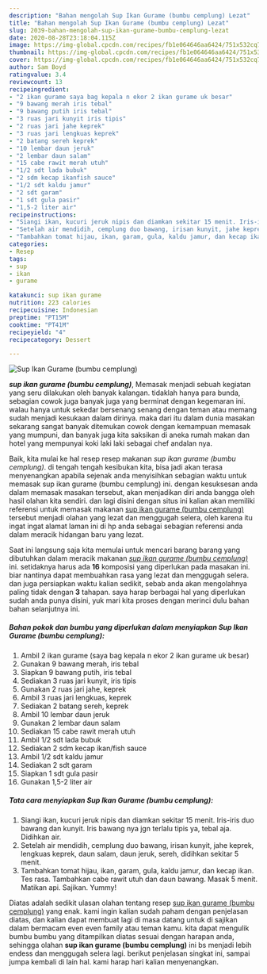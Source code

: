 ```yaml
---
description: "Bahan mengolah Sup Ikan Gurame (bumbu cemplung) Lezat"
title: "Bahan mengolah Sup Ikan Gurame (bumbu cemplung) Lezat"
slug: 2039-bahan-mengolah-sup-ikan-gurame-bumbu-cemplung-lezat
date: 2020-08-28T23:18:04.115Z
image: https://img-global.cpcdn.com/recipes/fb1e064646aa6424/751x532cq70/sup-ikan-gurame-bumbu-cemplung-foto-resep-utama.jpg
thumbnail: https://img-global.cpcdn.com/recipes/fb1e064646aa6424/751x532cq70/sup-ikan-gurame-bumbu-cemplung-foto-resep-utama.jpg
cover: https://img-global.cpcdn.com/recipes/fb1e064646aa6424/751x532cq70/sup-ikan-gurame-bumbu-cemplung-foto-resep-utama.jpg
author: Sam Boyd
ratingvalue: 3.4
reviewcount: 13
recipeingredient:
- "2 ikan gurame saya bag kepala n ekor 2 ikan gurame uk besar"
- "9 bawang merah iris tebal"
- "9 bawang putih iris tebal"
- "3 ruas jari kunyit iris tipis"
- "2 ruas jari jahe keprek"
- "3 ruas jari lengkuas keprek"
- "2 batang sereh keprek"
- "10 lembar daun jeruk"
- "2 lembar daun salam"
- "15 cabe rawit merah utuh"
- "1/2 sdt lada bubuk"
- "2 sdm kecap ikanfish sauce"
- "1/2 sdt kaldu jamur"
- "2 sdt garam"
- "1 sdt gula pasir"
- "1,5-2 liter air"
recipeinstructions:
- "Siangi ikan, kucuri jeruk nipis dan diamkan sekitar 15 menit. Iris-iris duo bawang dan kunyit. Iris bawang nya jgn terlalu tipis ya, tebal aja. Didihkan air."
- "Setelah air mendidih, cemplung duo bawang, irisan kunyit, jahe keprek, lengkuas keprek, daun salam, daun jeruk, sereh, didihkan sekitar 5 menit."
- "Tambahkan tomat hijau, ikan, garam, gula, kaldu jamur, dan kecap ikan. Tes rasa. Tambahkan cabe rawit utuh dan daun bawang. Masak 5 menit. Matikan api. Sajikan. Yummy!"
categories:
- Resep
tags:
- sup
- ikan
- gurame

katakunci: sup ikan gurame 
nutrition: 223 calories
recipecuisine: Indonesian
preptime: "PT15M"
cooktime: "PT41M"
recipeyield: "4"
recipecategory: Dessert

---
```



![Sup Ikan Gurame (bumbu cemplung)](https://img-global.cpcdn.com/recipes/fb1e064646aa6424/751x532cq70/sup-ikan-gurame-bumbu-cemplung-foto-resep-utama.jpg)

<b><i>sup ikan gurame (bumbu cemplung)</i></b>, Memasak menjadi sebuah kegiatan yang seru dilakukan oleh banyak kalangan. tidaklah hanya para bunda, sebagian cowok juga banyak juga yang berminat dengan kegemaran ini. walau hanya untuk sekedar bersenang senang dengan teman atau memang sudah menjadi kesukaan dalam dirinya. maka dari itu dalam dunia masakan sekarang sangat banyak ditemukan cowok dengan kemampuan memasak yang mumpuni, dan banyak juga kita saksikan di aneka rumah makan dan hotel yang mempunyai koki laki laki sebagai chef andalan nya.



Baik, kita mulai ke hal resep resep makanan <i>sup ikan gurame (bumbu cemplung)</i>. di tengah tengah kesibukan kita, bisa jadi akan terasa menyenangkan apabila sejenak anda menyisihkan sebagian waktu untuk memasak sup ikan gurame (bumbu cemplung) ini. dengan kesuksesan anda dalam memasak masakan tersebut, akan menjadikan diri anda bangga oleh hasil olahan kita sendiri. dan lagi disini dengan situs ini kalian akan memiliki referensi untuk memasak makanan <u>sup ikan gurame (bumbu cemplung)</u> tersebut menjadi olahan yang lezat dan menggugah selera, oleh karena itu ingat ingat alamat laman ini di hp anda sebagai sebagian referensi anda dalam meracik hidangan baru yang lezat.


Saat ini langsung saja kita memulai untuk mencari barang barang yang dibutuhkan dalam meracik makanan <u><i>sup ikan gurame (bumbu cemplung)</i></u> ini. setidaknya harus ada <b>16</b> komposisi yang diperlukan pada masakan ini. biar nantinya dapat membuahkan rasa yang lezat dan menggugah selera. dan juga persiapkan waktu kalian sedikit, sebab anda akan mengolahnya paling tidak dengan <b>3</b> tahapan. saya harap berbagai hal yang diperlukan sudah anda punya disini, yuk mari kita proses dengan merinci dulu bahan bahan selanjutnya ini.

<!--inarticleads1-->

##### Bahan pokok dan bumbu yang diperlukan dalam menyiapkan Sup Ikan Gurame (bumbu cemplung):

1. Ambil 2 ikan gurame (saya bag kepala n ekor 2 ikan gurame uk besar)
1. Gunakan 9 bawang merah, iris tebal
1. Siapkan 9 bawang putih, iris tebal
1. Sediakan 3 ruas jari kunyit, iris tipis
1. Gunakan 2 ruas jari jahe, keprek
1. Ambil 3 ruas jari lengkuas, keprek
1. Sediakan 2 batang sereh, keprek
1. Ambil 10 lembar daun jeruk
1. Gunakan 2 lembar daun salam
1. Sediakan 15 cabe rawit merah utuh
1. Ambil 1/2 sdt lada bubuk
1. Sediakan 2 sdm kecap ikan/fish sauce
1. Ambil 1/2 sdt kaldu jamur
1. Sediakan 2 sdt garam
1. Siapkan 1 sdt gula pasir
1. Gunakan 1,5-2 liter air




<!--inarticleads2-->

##### Tata cara menyiapkan Sup Ikan Gurame (bumbu cemplung):

1. Siangi ikan, kucuri jeruk nipis dan diamkan sekitar 15 menit. Iris-iris duo bawang dan kunyit. Iris bawang nya jgn terlalu tipis ya, tebal aja. Didihkan air.
1. Setelah air mendidih, cemplung duo bawang, irisan kunyit, jahe keprek, lengkuas keprek, daun salam, daun jeruk, sereh, didihkan sekitar 5 menit.
1. Tambahkan tomat hijau, ikan, garam, gula, kaldu jamur, dan kecap ikan. Tes rasa. Tambahkan cabe rawit utuh dan daun bawang. Masak 5 menit. Matikan api. Sajikan. Yummy!




Diatas adalah sedikit ulasan olahan tentang resep <u>sup ikan gurame (bumbu cemplung)</u> yang enak. kami ingin kalian sudah paham dengan penjelasan diatas, dan kalian dapat membuat lagi di masa datang untuk di sajikan dalam bermacam even even family atau teman kamu. kita dapat mengulik bumbu bumbu yang ditampilkan diatas sesuai dengan harapan anda, sehingga olahan <b>sup ikan gurame (bumbu cemplung)</b> ini bs menjadi lebih endess dan menggugah selera lagi. berikut penjelasan singkat ini, sampai jumpa kembali di lain hal. kami harap hari kalian menyenangkan.
